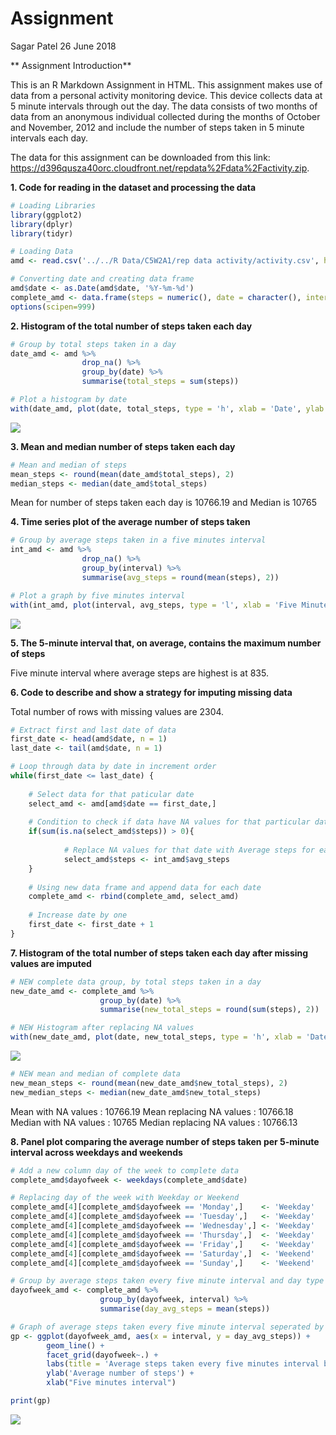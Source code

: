 Assignment
================
Sagar Patel
26 June 2018

\*\* Assignment Introduction\*\*

This is an R Markdown Assignment in HTML. This assignment makes use of data from a personal activity monitoring device. This device collects data at 5 minute intervals through out the day. The data consists of two months of data from an anonymous individual collected during the months of October and November, 2012 and include the number of steps taken in 5 minute intervals each day.

The data for this assignment can be downloaded from this link: <https://d396qusza40orc.cloudfront.net/repdata%2Fdata%2Factivity.zip>.

**1. Code for reading in the dataset and processing the data**

``` r
# Loading Libraries
library(ggplot2)
library(dplyr)
library(tidyr)

# Loading Data
amd <- read.csv('../../R Data/C5W2A1/rep data activity/activity.csv', header = TRUE)

# Converting date and creating data frame
amd$date <- as.Date(amd$date, '%Y-%m-%d')
complete_amd <- data.frame(steps = numeric(), date = character(), interval = numeric())
options(scipen=999)
```

**2. Histogram of the total number of steps taken each day**

``` r
# Group by total steps taken in a day
date_amd <- amd %>%
                drop_na() %>%
                group_by(date) %>%
                summarise(total_steps = sum(steps))

# Plot a histogram by date
with(date_amd, plot(date, total_steps, type = 'h', xlab = 'Date', ylab = 'Total Steps per day', main = 'Histogram of total steps for each day', lwd = 5))
```

![](PA1_template_files/figure-markdown_github/histo%20steps-1.png)

**3. Mean and median number of steps taken each day**

``` r
# Mean and median of steps
mean_steps <- round(mean(date_amd$total_steps), 2)
median_steps <- median(date_amd$total_steps)
```

Mean for number of steps taken each day is 10766.19 and Median is 10765

**4. Time series plot of the average number of steps taken**

``` r
# Group by average steps taken in a five minutes interval
int_amd <- amd %>%
                drop_na() %>%
                group_by(interval) %>%
                summarise(avg_steps = round(mean(steps), 2))

# Plot a graph by five minutes interval
with(int_amd, plot(interval, avg_steps, type = 'l', xlab = 'Five Minutes Interval', ylab = 'Mean Steps by interval', main = 'Average steps taken every five minutes'))
```

![](PA1_template_files/figure-markdown_github/average%20steps-1.png)

**5. The 5-minute interval that, on average, contains the maximum number of steps**

Five minute interval where average steps are highest is at 835.

**6. Code to describe and show a strategy for imputing missing data**

Total number of rows with missing values are 2304.

``` r
# Extract first and last date of data
first_date <- head(amd$date, n = 1)
last_date <- tail(amd$date, n = 1)

# Loop through data by date in increment order
while(first_date <= last_date) {
    
    # Select data for that paticular date
    select_amd <- amd[amd$date == first_date,]
    
    # Condition to check if data have NA values for that particular date
    if(sum(is.na(select_amd$steps)) > 0){
        
            # Replace NA values for that date with Average steps for each interval
            select_amd$steps <- int_amd$avg_steps
    }
    
    # Using new data frame and append data for each date
    complete_amd <- rbind(complete_amd, select_amd)
    
    # Increase date by one
    first_date <- first_date + 1
}
```

**7. Histogram of the total number of steps taken each day after missing values are imputed**

``` r
# NEW complete data group, by total steps taken in a day
new_date_amd <- complete_amd %>%
                    group_by(date) %>%
                    summarise(new_total_steps = round(sum(steps), 2))

# NEW Histogram after replacing NA values
with(new_date_amd, plot(date, new_total_steps, type = 'h', xlab = 'Date', ylab = 'Total Steps per day', main = 'New Histogram of total steps for each day', lwd = 5))
```

![](PA1_template_files/figure-markdown_github/histo%20new%20steps-1.png)

``` r
# NEW mean and median of complete data
new_mean_steps <- round(mean(new_date_amd$new_total_steps), 2)
new_median_steps <- median(new_date_amd$new_total_steps)
```

Mean with NA values : 10766.19
Mean replacing NA values : 10766.18
Median with NA values : 10765
Median replacing NA values : 10766.13

**8. Panel plot comparing the average number of steps taken per 5-minute interval across weekdays and weekends**

``` r
# Add a new column day of the week to complete data
complete_amd$dayofweek <- weekdays(complete_amd$date)

# Replacing day of the week with Weekday or Weekend
complete_amd[4][complete_amd$dayofweek == 'Monday',]    <- 'Weekday'
complete_amd[4][complete_amd$dayofweek == 'Tuesday',]   <- 'Weekday'
complete_amd[4][complete_amd$dayofweek == 'Wednesday',] <- 'Weekday'
complete_amd[4][complete_amd$dayofweek == 'Thursday',]  <- 'Weekday'
complete_amd[4][complete_amd$dayofweek == 'Friday',]    <- 'Weekday'
complete_amd[4][complete_amd$dayofweek == 'Saturday',]  <- 'Weekend'
complete_amd[4][complete_amd$dayofweek == 'Sunday',]    <- 'Weekend'

# Group by average steps taken every five minute interval and day type 
dayofweek_amd <- complete_amd %>%
                    group_by(dayofweek, interval) %>%
                    summarise(day_avg_steps = mean(steps))

# Graph of average steps taken every five minute interval seperated by weekdays and weekend
gp <- ggplot(dayofweek_amd, aes(x = interval, y = day_avg_steps)) +
        geom_line() +
        facet_grid(dayofweek~.) +
        labs(title = 'Average steps taken every five minutes interval by weekdays and weekend') +
        ylab('Average number of steps') + 
        xlab("Five minutes interval")

print(gp)
```

![](PA1_template_files/figure-markdown_github/weekdays%20and%20weekend-1.png)
